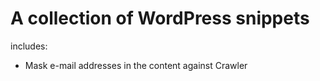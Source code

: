 A collection of WordPress snippets
==================================

includes:

* Mask e-mail addresses in the content against Crawler
